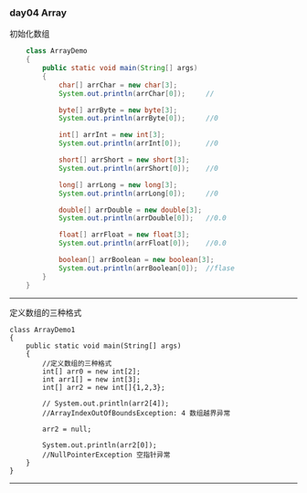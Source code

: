 ### day04 Array
	
初始化数组

```java
	class ArrayDemo
	{
		public static void main(String[] args)
		{
			char[] arrChar = new char[3];
			System.out.println(arrChar[0]);		//

			byte[] arrByte = new byte[3];
			System.out.println(arrByte[0]);		//0

			int[] arrInt = new int[3];
			System.out.println(arrInt[0]);		//0

			short[] arrShort = new short[3];
			System.out.println(arrShort[0]);	//0

			long[] arrLong = new long[3];
			System.out.println(arrLong[0]);		//0

			double[] arrDouble = new double[3]; 
			System.out.println(arrDouble[0]);	//0.0

			float[] arrFloat = new float[3];
			System.out.println(arrFloat[0]);	//0.0

			boolean[] arrBoolean = new boolean[3];
			System.out.println(arrBoolean[0]);	//flase
		}
	}
```

---------------------

定义数组的三种格式

	class ArrayDemo1
	{
		public static void main(String[] args)
		{
			//定义数组的三种格式
			int[] arr0 = new int[2];
			int arr1[] = new int[3];
			int[] arr2 = new int[]{1,2,3};

			// System.out.println(arr2[4]);
			//ArrayIndexOutOfBoundsException: 4	数组越界异常

			arr2 = null;

			System.out.println(arr2[0]);	
			//NullPointerException 空指针异常
		}
	}

---------------------